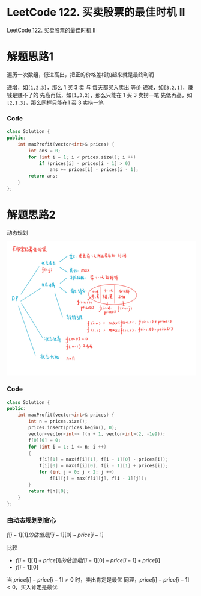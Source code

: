 # LeetCode 122. 买卖股票的最佳时机 II
[LeetCode 122. 买卖股票的最佳时机 II](https://leetcode.cn/problems/best-time-to-buy-and-sell-stock-ii/)

# 解题思路1
遍历一次数组，低进高出，把正的价格差相加起来就是最终利润

递增，如`[1,2,3]`，那么 $1$ 买 $3$ 卖 与 每天都买入卖出 等价
递减，如`[3,2,1]`，赚钱是赚不了的
先高再低，如`[1,3,2]`，那么只能在 $1$ 买 $3$ 卖捞一笔
先低再高，如`[2,1,3]`，那么同样只能在$1$ 买 $3$ 卖捞一笔

### Code
```cpp
class Solution {
public:
    int maxProfit(vector<int>& prices) {
        int ans = 0;
        for (int i = 1; i < prices.size(); i ++)
            if (prices[i] - prices[i - 1] > 0)
                ans += prices[i] - prices[i - 1];
        return ans;
    }
};
```

# 解题思路2
动态规划

![dp-10](media/dp-10.jpg)

### Code
```cpp
class Solution {
public:
    int maxProfit(vector<int>& prices) {
        int n = prices.size();
        prices.insert(prices.begin(), 0);
        vector<vector<int>> f(n + 1, vector<int>(2, -1e9));
        f[0][0] = 0;
        for (int i = 1; i <= n; i ++)
        {
            f[i][1] = max(f[i][1], f[i - 1][0] - prices[i]);
            f[i][0] = max(f[i][0], f[i - 1][1] + prices[i]);
            for (int j = 0; j < 2; j ++)
                f[i][j] = max(f[i][j], f[i - 1][j]);
        }
        return f[n][0];
    }
};
```

### 由动态规划到贪心
$f[i-1][1] 的估值是 f[i-1][0] - price[i-1]$

比较
- $f[i-1][1] + price[i] 的估值是 f[i-1][0] - price[i-1] + price[i]$
- $f[i-1][0]$

当 $price[i]-price[i-1]>0$ 时，卖出肯定是最优
同理，$price[i]-price[i-1]<0$，买入肯定是最优


